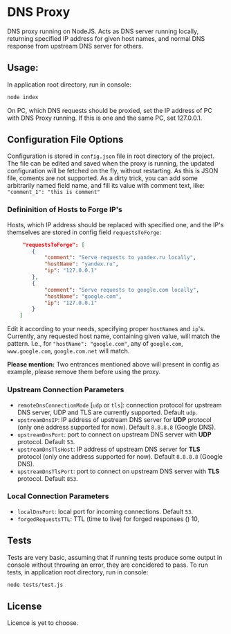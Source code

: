 # DNS Proxy

DNS proxy running on NodeJS. Acts as DNS server running locally, returning specified IP address for given host names, and normal DNS response from upstream DNS server for others.


## Usage:
In application root directory, run in console:

```sh
node index

```

On PC, which DNS requests should be proxied, set the IP address of PC with DNS Proxy running. If this is one and the same PC, set 127.0.0.1.

## Configuration File Options

Configuration is stored in `config.json` file in root directory of the project. The file can be edited and saved when the proxy is running, the updated configuration will be fetched on the fly, without restarting. As this is JSON file, coments are not supported. As a dirty trick, you can add some arbitrarily named field name, and fill its value with comment text, like:
```"comment_1": "this is comment"```


### Defininition of Hosts to Forge IP's
Hosts, which IP address should be replaced with specified one, and the IP's themselves are stored in config field `requestsToForge`:
```json
     "requestsToForge": [
        {
            "comment": "Serve requests to yandex.ru locally",
            "hostName": "yandex.ru",
            "ip": "127.0.0.1"
        },
        {
            "comment": "Serve requests to google.com locally",
            "hostName": "google.com",
            "ip": "127.0.0.1"
        }
    ]
```
Edit it according to your needs, specifying proper `hostName`s and `ip`'s. Currently, any requested host name, containing given value, will match the pattern. I.e., for `"hostName": "google.com"`, any of `google.com`, `www.google.com`, `google.com.net` will match.

**Please mention:** Two entrances mentioned above will present in config as example, please remove them before using the proxy.


### Upstream Connection Parameters
 - `remoteDnsConnectionMode` [`udp` or `tls`]: connection protocol for upstream DNS server, UDP and TLS are currently supported. Default `udp`.
 - `upstreamDnsIP`: IP address of upstream DNS server for **UDP** protocol (only one address supported for now). Default `8.8.8.8` (Google DNS).
 - `upstreamDnsPort`: port to connect on upstream DNS server with **UDP** protocol. Default `53`.
 - `upstreamDnsTlsHost`: IP address of upstream DNS server for **TLS** protocol (only one address supported for now). Default `8.8.8.8` (Google DNS).
 - `upstreamDnsTlsPort`: port to connect on upstream DNS server with **TLS** protocol. Default `853`.


### Local Connection Parameters
 - `localDnsPort`: local port for incoming connections. Default `53`.
 - `forgedRequestsTTL`: TTL (time to live) for forged responses ()  10,


## Tests
Tests are very basic, assuming that if running tests produce some output in console without throwing an error, they are concidered to pass. To run tests, in application root directory, run in console:

```sh
node tests/test.js
```

## License
Licence is yet to choose.
